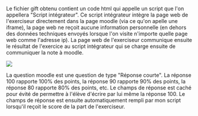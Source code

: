 Le fichier gift obtenu contient un code html qui appelle un script que l'on appellera "Script intégrateur".
Ce script intégrateur intègre la page web de l'exerciseur directement dans la page moodle (via ce qu'on apelle une iframe), la page web ne reçoit aucune information personnelle (en dehors des données techniques envoyés lorsque l'on visite n'importe quelle page web comme l'adresse ip).
La page web de l'exerciseur communique ensuite le résultat de l'exercice au script intégrateur qui se charge ensuite de communiquer la note à moodle.

<!--
https://mermaid.live/edit#pako:eNp1U7uO2zAQ_JUFU7hxkF4IDASJOyuNWzdramgToEgeH8IdDvcvKXP5Df1YSEmxdblEhURxZ3dmZ8lnIV0H0YiIhwwr8U3zJXB_slQezsnZ3J8R5n_PIWmpPdtELXGk1rnO4H3wOActRRm0T-8B-wo4bPCIIHVEXgg-fHcJ5AYEardHaujAVHTFpEut8qFscd_oQOnJlxceU93WRTAZjfz5HOjTroSlswlWB-ryguIB8m2VitGwtfYbuS193O2oiviilJZXkFmJqWzyyuEC6m99zrxIZBBJW-UixRzILH1K0PhjyVoaPk4kbSH5yhMFarz3sTYXxlfvbERdr7n7yXVaV9jXCrMcs8nBTCl32o5tnLrWqgx3Gdja65p_2IyvZvw5gKAUZMrrEnPK_ubJenYU0Fejq_ooXZjaNDy7oWDHX6nslfGjggbNpS57Td7F1CJGvuBvN-5np_phL5MBA5vK1i3z_YdR03RvKty5DD__52SJregRetZdOf3PFXQS6YpijmjKsoPibNJJnOxLgdabcHyyUjQpZGxF9h2nP5dFNIpNxMtv-WUgdQ
-->
<!--
sequenceDiagram
    autonumber
    participant M as Moodle
    participant S as Mon script
    participant E as L'exerciseur
    #Note over M,S : La question est une question de type texte qui au lieu<br />de contenir du texte avec une question contient un script
    M ->> S : Affiche la question qui charge mon script<br />et les infos sur l'exercice à charger
    S ->> M : Cache le champs de réponse de la question moodle 
    S ->> E : Charge l'url de l'exercice dans une iframe
    Note over M,E : L'élève effectue l'exercice
    E ->> S : L'exerciseur remonte le score à la<br />fenêtre parente via l'api postMessage
    S ->> M : Mon script change la valeur du<br />champs de réponse avec le score obtenu
    #Note over M,S :
    -->
<img src="https://mermaid.ink/svg/pako:eNp1U8tu2zAQ_JUFe_DFRe9GYSBIfbN68dWXNTmyCVAkw4eQIMi_9NjkN_RjISXVVppWB4na18zOLp-FdApiIyIeMqzED83nwN3RUnk4J2dzd0KY_j2HpKX2bBM1xJEa55TBZ-dhclqKMmifPgfsasB-hUcEqSPyDPDlp0sg1yNQsz7QhvZMhVdMutQqH8oWN4MCpSdfXnhM1awLYTIa-fsp0LdtcUtnE6wOpPIcxT3kxyo1RsPW2h_oNvR1u6VK4q5ttbyAzIJMRZMXDmdQd-1zwkUig0jati5SzIHM3KcEDb_mrLnhwwjSFJB7HiFQ_Z2PtbkwvHpnI-p5id2NqtOywq5WmOiYVQ5mTLnBKrZx7Fq3ZbjzwJZa1_z9ang1w-8ehLaFTHlZYkrZXTVZzo4Cuip0ZR-lC2Obhic1WtjhLRVbGT9qUK-51GWvybuYGsTIZ_ytxm13qh72PArQs6loap7vP4Qap3tl4U5l-Pk_myXWokPoWKuy_c816CjSBUUcsSlHhZazSUdxtC8ltN6Ew5OVYpNCxlpkrzj9uSyT8eUd2ZEgKg" />

La question moodle est une question de type "Réponse courte". La réponse 100 rapporte 100% des points, la réponse 90 rapporte 90% des points, la réponse 80 rapporte 80% des points, etc. Le champs de réponse est caché pour évité de permettre à l'élève d'écrire par lui même la réponse 100. Le champs de réponse est ensuite automatiquement rempli par mon script lorsqu'il reçoit le score de la part de l'exerciseur.